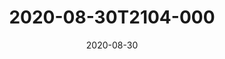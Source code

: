 ---
date: 2020-08-30
title: 2020-08-30T2104-000
hero: 2020/2020-08-30T2104-000.jpeg

# briefly describe the image…
alt: ''

# insert the closed caption text after the three-dash break…
# (include line-breaks, punctuation, and capitalization)
---